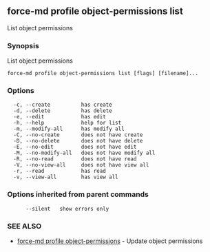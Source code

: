 ## force-md profile object-permissions list

List object permissions

### Synopsis

List object permissions

```
force-md profile object-permissions list [flags] [filename]...
```

### Options

```
  -c, --create          has create
  -d, --delete          has delete
  -e, --edit            has edit
  -h, --help            help for list
  -m, --modify-all      has modify all
  -C, --no-create       does not have create
  -D, --no-delete       does not have delete
  -E, --no-edit         does not have edit
  -M, --no-modify-all   does not have modify all
  -R, --no-read         does not have read
  -V, --no-view-all     does not have view all
  -r, --read            has read
  -v, --view-all        has view all
```

### Options inherited from parent commands

```
      --silent   show errors only
```

### SEE ALSO

* [force-md profile object-permissions](force-md_profile_object-permissions.md)	 - Update object permissions

